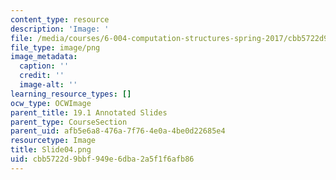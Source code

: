 ```yaml
---
content_type: resource
description: 'Image: '
file: /media/courses/6-004-computation-structures-spring-2017/cbb5722d9bbf949e6dba2a5f1f6afb86_Slide04.png
file_type: image/png
image_metadata:
  caption: ''
  credit: ''
  image-alt: ''
learning_resource_types: []
ocw_type: OCWImage
parent_title: 19.1 Annotated Slides
parent_type: CourseSection
parent_uid: afb5e6a8-476a-7f76-4e0a-4be0d22685e4
resourcetype: Image
title: Slide04.png
uid: cbb5722d-9bbf-949e-6dba-2a5f1f6afb86
---
```

